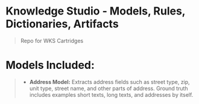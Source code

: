 # Knowledge Studio - Models, Rules, Dictionaries, Artifacts
> Repo for WKS Cartridges

# Models Included:
> * **Address Model:** Extracts address fields such as street type, zip, unit type, street name, and other parts of address. Ground truth includes examples short texts, long texts, and addresses by itself.
